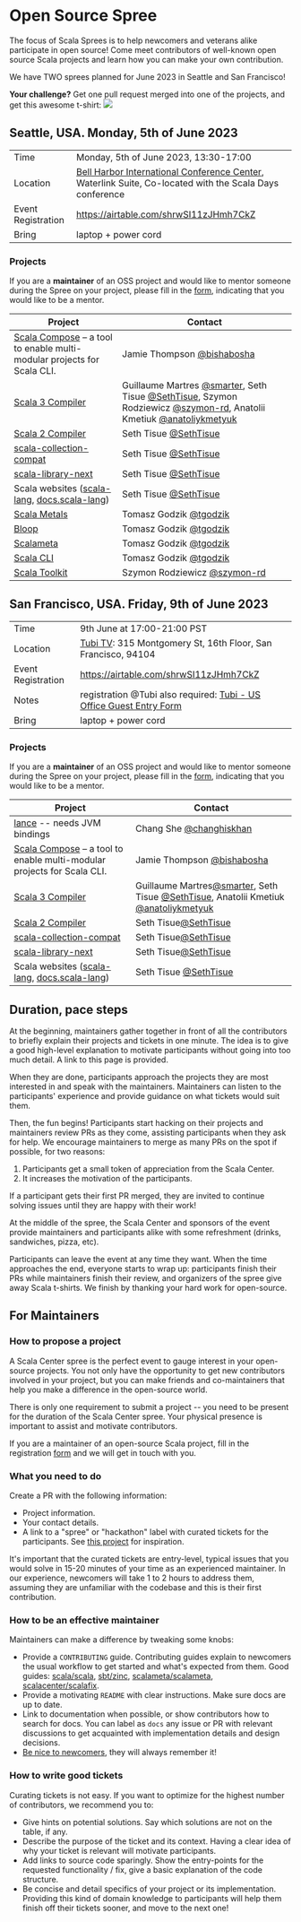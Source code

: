 # Open Source Spree

The focus of Scala Sprees is to help newcomers and veterans alike participate
in open source! Come meet contributors of well-known open source Scala projects and
learn how you can make your own contribution.

We have TWO sprees planned for June 2023 in Seattle and San Francisco!

**Your challenge?** Get one pull request merged into one of the projects, and
get this awesome t-shirt:
![](https://pbs.twimg.com/media/CtnCrtvWAAAO0nE.jpg:small)

## Seattle, USA. Monday, 5th of June 2023

|                    |                                                                                                 |
|--------------------|-------------------------------------------------------------------------------------------------|
| Time               | Monday, 5th of June 2023, 13:30-17:00                                                           |
| Location           | [Bell Harbor International Conference Center](https://scaladays.org/seattle-2023/the-venue), Waterlink Suite, Co-located with the Scala Days conference |
| Event Registration | <https://airtable.com/shrwSI11zJHmh7CkZ>                                    |
| Bring              | laptop + power cord                                                                             |

### Projects

If you are a **maintainer** of an OSS project and would like to mentor someone during the Spree on your project, please fill in the [form](https://airtable.com/shrwSI11zJHmh7CkZ), indicating that you would like to be a mentor.

| Project                                                                              | Contact                                                              |
|--------------------------------------------------------------------------------------|----------------------------------------------------------------------|
| [Scala Compose](https://github.com/virtuslab/scala-compose) – a tool to enable multi-modular projects for Scala CLI. | Jamie Thompson [@bishabosha](https://github.com/bishabosha) |
| [Scala 3 Compiler](https://github.com/lampepfl/dotty) | Guillaume Martres [@smarter](https://github.com/smarter), Seth Tisue [@SethTisue](https://github.com/SethTisue), Szymon Rodziewicz [@szymon-rd](https://github.com/szymon-rd), Anatolii Kmetiuk [@anatoliykmetyuk](https://github.com/anatoliykmetyuk) |
| [Scala 2 Compiler](https://github.com/scala/scala) | Seth Tisue [@SethTisue](https://github.com/SethTisue) |
| [scala-collection-compat](https://github.com/scala/scala-collection-compat) | Seth Tisue [@SethTisue](https://github.com/SethTisue) |
| [scala-library-next](https://github.com/scala/scala-library-next) | Seth Tisue [@SethTisue](https://github.com/SethTisue) |
| Scala websites ([scala-lang](https://github.com/scala/scala-lang), [docs.scala-lang](https://github.com/scala/docs.scala-lang)) | Seth Tisue [@SethTisue](https://github.com/SethTisue) |
| [Scala Metals](https://github.com/scalameta/metals) | Tomasz Godzik [@tgodzik](https://github.com/tgodzik) |
| [Bloop](https://github.com/scalacenter/bloop) | Tomasz Godzik [@tgodzik](https://github.com/tgodzik) |
| [Scalameta](https://github.com/scalameta/scalameta) | Tomasz Godzik [@tgodzik](https://github.com/tgodzik) |
| [Scala CLI](https://github.com/VirtusLab/scala-cli) | Tomasz Godzik [@tgodzik](https://github.com/tgodzik) |
| [Scala Toolkit](https://github.com/VirtusLab/scala-cli) | Szymon Rodziewicz [@szymon-rd](https://github.com/szymon-rd) |

## San Francisco, USA. Friday, 9th of June 2023

|                    |                                                                                                 |
|--------------------|-------------------------------------------------------------------------------------------------|
| Time               | 9th June at 17:00-21:00 PST                                                                     |
| Location           | [Tubi TV](https://tubitv.com): 315 Montgomery St, 16th Floor, San Francisco, 94104              |
| Event Registration | <https://airtable.com/shrwSI11zJHmh7CkZ>                                                        |
| Notes              | registration @Tubi also required: [Tubi - US Office Guest Entry Form](https://docs.google.com/forms/d/e/1FAIpQLScU-RIAqfBfnQRQAyfYX-eOA_hujkCLJ-jrK_swLv0RfrL5rg/viewform)
| Bring              | laptop + power cord                                                                             |

### Projects

If you are a **maintainer** of an OSS project and would like to mentor someone during the Spree on your project, please fill in the [form](https://airtable.com/shrwSI11zJHmh7CkZ), indicating that you would like to be a mentor.

| Project                                                                              | Contact                                                              |
|--------------------------------------------------------------------------------------|----------------------------------------------------------------------|
| [lance](https://github.com/lancedb/lance) -- needs JVM bindings | Chang She [@changhiskhan](https://github.com/changhiskhan) |
| [Scala Compose](https://github.com/virtuslab/scala-compose) – a tool to enable multi-modular projects for Scala CLI. | Jamie Thompson [@bishabosha](https://github.com/bishabosha) |
| [Scala 3 Compiler](https://github.com/lampepfl/dotty) | Guillaume Martres[@smarter](https://github.com/smarter), Seth Tisue [@SethTisue](https://github.com/SethTisue), Anatolii Kmetiuk [@anatoliykmetyuk](https://github.com/anatoliykmetyuk) |
| [Scala 2 Compiler](https://github.com/scala/scala) | Seth Tisue[@SethTisue](https://github.com/SethTisue) |
| [scala-collection-compat](https://github.com/scala/scala-collection-compat) | Seth Tisue[@SethTisue](https://github.com/SethTisue) |
| [scala-library-next](https://github.com/scala/scala-library-next) | Seth Tisue[@SethTisue](https://github.com/SethTisue) |
| Scala websites ([scala-lang](https://github.com/scala/scala-lang), [docs.scala-lang](https://github.com/scala/docs.scala-lang)) | Seth Tisue [@SethTisue](https://github.com/SethTisue) |

## Duration, pace steps

At the beginning, maintainers gather together in front of all the contributors
to briefly explain their projects and tickets in one minute. The idea is to give
a good high-level explanation to motivate participants without going into too
much detail. A link to this page is provided.

When they are done, participants approach the projects they are most
interested in and speak with the maintainers. Maintainers can listen
to the participants' experience and provide guidance on what tickets
would suit them.

Then, the fun begins! Participants start hacking on their projects and
maintainers review PRs as they come, assisting participants when they ask for
help. We encourage maintainers to merge as many PRs on the spot if possible,
for two reasons:

1. Participants get a small token of appreciation from the Scala Center.
2. It increases the motivation of the participants.

If a participant gets their first PR merged, they are invited to continue solving
issues until they are happy with their work!

At the middle of the spree, the Scala Center and sponsors of the event provide
maintainers and participants alike with some refreshment (drinks, sandwiches,
pizza, etc).

Participants can leave the event at any time they want. When the time approaches
the end, everyone starts to wrap up: participants finish their PRs while
maintainers finish their review, and organizers of the spree give away Scala
t-shirts. We finish by thanking your hard work for open-source.

## For Maintainers

### How to propose a project

A Scala Center spree is the perfect event to gauge interest in your open-source
projects. You not only have the opportunity to get new contributors involved in
your project, but you can make friends and co-maintainers that help you
make a difference in the open-source world.

There is only one requirement to submit a project -- you need to be present for
the duration of the Scala Center spree. Your physical presence is important to
assist and motivate contributors.

If you are a maintainer of an open-source Scala project, fill in the registration
[form](https://airtable.com/shrwSI11zJHmh7CkZ) and we will get in touch with you.

### What you need to do

Create a PR with the following information:

- Project information.
- Your contact details.
- A link to a "spree" or "hackathon" label with curated tickets for the
  participants. See
  [this project](https://github.com/sbt/zinc/issues?utf8=✓&q=label:hackathon%20is:issue)
  for inspiration.

It's important that the curated tickets are entry-level, typical issues that you
would solve in 15-20 minutes of your time as an experienced maintainer. In our
experience, newcomers will take 1 to 2 hours to address them, assuming they are
unfamiliar with the codebase and this is their first contribution.

### How to be an effective maintainer

Maintainers can make a difference by tweaking some knobs:

- Provide a `CONTRIBUTING` guide. Contributing guides explain to newcomers the
  usual workflow to get started and what's expected from them. Good guides:
  [scala/scala](https://github.com/scala/scala/blob/2.12.x/CONTRIBUTING.md),
  [sbt/zinc](https://github.com/sbt/zinc/blob/1.x/CONTRIBUTING.md),
  [scalameta/scalameta](https://github.com/scalameta/scalameta/blob/master/CONTRIBUTING.md),
  [scalacenter/scalafix](https://github.com/scala/scala/blob/2.12.x/CONTRIBUTING.md).
- Provide a motivating `README` with clear instructions. Make sure docs are up
  to date.
- Link to documentation when possible, or show contributors how to search for
  docs. You can label as `docs` any issue or PR with relevant discussions to get
  acquainted with implementation details and design decisions.
- [Be nice to newcomers](http://brson.github.io/2017/04/05/minimally-nice-maintainer),
  they will always remember it!

### How to write good tickets

Curating tickets is not easy. If you want to optimize for the highest number of
contributors, we recommend you to:

- Give hints on potential solutions. Say which solutions are not on the table,
  if any.
- Describe the purpose of the ticket and its context. Having a clear idea of why
  your ticket is relevant will motivate participants.
- Add links to source code sparingly. Show the entry-points for the requested
  functionality / fix, give a basic explanation of the code structure.
- Be concise and detail specifics of your project or its implementation.
  Providing this kind of domain knowledge to participants will help them finish
  off their tickets sooner, and move to the next one!
